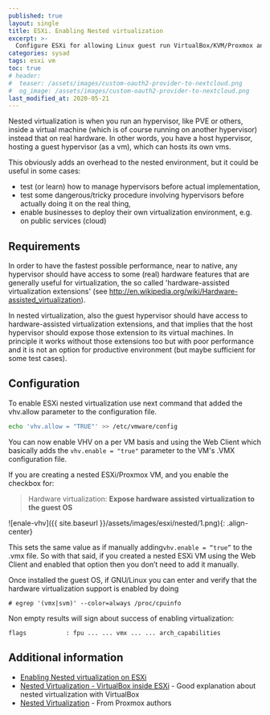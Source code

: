 ```yaml
---
published: true
layout: single
title: ESXi. Enabling Nested virtualization
excerpt: >-
  Configure ESXi for allowing Linux guest run VirtualBox/KVM/Proxmox and create a nested guests.
categories: sysad
tags: esxi vm
toc: true
# header:
#  teaser: /assets/images/custom-oauth2-provider-to-nextcloud.png
#  og_image: /assets/images/custom-oauth2-provider-to-nextcloud.png
last_modified_at: 2020-05-21
---
```


Nested virtualization is when you run an hypervisor, like PVE or others, inside a virtual machine
(which is of course running on another hypervisor) instead that on real hardware.
In other words, you have a host hypervisor, hosting a guest hypervisor (as a vm), which can hosts its own vms.

This obviously adds an overhead to the nested environment, but it could be useful in some cases:
* test (or learn) how to manage hypervisors before actual implementation,
* test some dangerous/tricky procedure involving hypervisors before actually doing it on the real thing,
* enable businesses to deploy their own virtualization environment, e.g. on public services (cloud)

## Requirements

In order to have the fastest possible performance, near to native, any hypervisor should have access to some (real) hardware features that are generally useful for virtualization, the so called 'hardware-assisted virtualization extensions' (see http://en.wikipedia.org/wiki/Hardware-assisted_virtualization).

In nested virtualization, also the guest hypervisor should have access to hardware-assisted virtualization extensions, and that implies that the host hypervisor should expose those extension to its virtual machines. In principle it works without those extensions too but with poor performance and it is not an option for productive environment (but maybe sufficient for some test cases).

## Configuration

To enable ESXi nested virtualization use next command that added the vhv.allow parameter to the configuration file.
```sh
echo 'vhv.allow = "TRUE"' >> /etc/vmware/config
```

You can now enable VHV on a per VM basis and using the Web Client which basically adds the `vhv.enable = "true"` parameter to the VM's .VMX configuration file.

If you are creating a nested ESXi/Proxmox VM, and you enable the checkbox for:

> Hardware virtualization: **Expose hardware assisted virtualization to the guest OS**

![enale-vhv]({{ site.baseurl }}/assets/images/esxi/nested/1.png){: .align-center}

This sets the same value as if manually adding ​`vhv.enable = “true”​` to the .vmx file. So with that said, if you created a nested ESXi VM using the Web Client and enabled that option then you don’t need to add it manually.

Once installed the guest OS, if GNU/Linux you can enter and verify that the hardware virtualization support is enabled by doing

```
# egrep '(vmx|svm)' --color=always /proc/cpuinfo
```

Non empty results will sign about success of enabling virtualization:
```
flags           : fpu ... ... vmx ... ... arch_capabilities
```

## Additional information

* [Enabling Nested virtualization on ESXi](https://www.virtuallyghetto.com/2012/08/how-to-enable-nested-esxi-other.html)
* [Nested Virtualization - VirtualBox inside ESXi](https://egustafson.github.io/post/esxi-nested-virtualbox/) -
  Good explanation about nested virtualization with VirtualBox
* [Nested Virtualization](https://pve.proxmox.com/wiki/Nested_Virtualization) -
  From Proxmox authors
